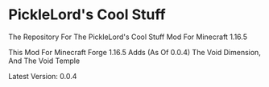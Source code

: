 # PickleLord's Cool Stuff

The Repository For The PickleLord's Cool Stuff Mod For Minecraft 1.16.5


This Mod For Minecraft Forge 1.16.5 Adds (As Of 0.0.4) The Void Dimension, And The Void Temple

Latest Version: 0.0.4

